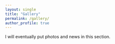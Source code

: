 ```yaml
---
layout: single
title: "Gallery"
permalink: /gallery/
author_profile: true
---
```


I will eventually put photos and news in this section.

